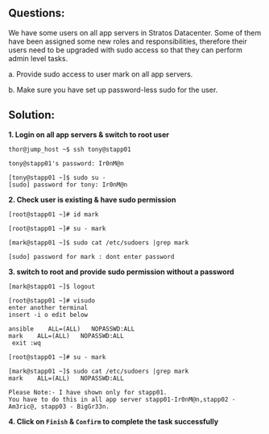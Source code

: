 

## Questions:

We have some users on all app servers in Stratos Datacenter. Some of them have been assigned some new roles and responsibilities, therefore their users need to be upgraded with sudo access so that they can perform admin level tasks.



a. Provide sudo access to user mark on all app servers.

b. Make sure you have set up password-less sudo for the user.


## Solution:  

**1. Login on all app servers & switch to root user**

```
thor@jump_host ~$ ssh tony@stapp01

tony@stapp01's password: Ir0nM@n

[tony@stapp01 ~]$ sudo su -
[sudo] password for tony: Ir0nM@n
```

**2. Check user is existing & have sudo permission**

```
[root@stapp01 ~]# id mark

[root@stapp01 ~]# su - mark

[mark@stapp01 ~]$ sudo cat /etc/sudoers |grep mark

[sudo] password for mark : dont enter password
```

**3. switch to root and provide sudo permission without a password**

```
[mark@stapp01 ~]$ logout

[root@stapp01 ~]# visudo
enter another terminal
insert -i o edit below

ansible    ALL=(ALL)   NOPASSWD:ALL
mark    ALL=(ALL)   NOPASSWD:ALL
 exit :wq

[root@stapp01 ~]# su - mark

[mark@stapp01 ~]$ sudo cat /etc/sudoers |grep mark
mark    ALL=(ALL)   NOPASSWD:ALL

Please Note:- I have shown only for stapp01. 
You have to do this in all app server stapp01-Ir0nM@n,stapp02 - Am3ric@, stapp03 - BigGr33n.
```

**4.  Click on `Finish` & `Confirm` to complete the task successfully**